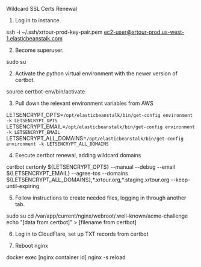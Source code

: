 Wildcard SSL Certs Renewal

1. Log in to instance.

ssh -i ~/.ssh/xrtour-prod-key-pair.pem ec2-user@xrtour-prod.us-west-1.elasticbeanstalk.com

2. Become superuser.

sudo su

2. Activate the python virtual environment with the newer version of certbot.

source certbot-env/bin/activate

3. Pull down the relevant environment variables from AWS

LETSENCRYPT_OPTS=`/opt/elasticbeanstalk/bin/get-config environment -k LETSENCRYPT_OPTS`
LETSENCRYPT_EMAIL=`/opt/elasticbeanstalk/bin/get-config environment -k LETSENCRYPT_EMAIL`
LETSENCRYPT_ALL_DOMAINS=`/opt/elasticbeanstalk/bin/get-config environment -k LETSENCRYPT_ALL_DOMAINS`

4. Execute certbot renewal, adding wildcard domains

certbot certonly ${LETSENCRYPT_OPTS} --manual --debug --email ${LETSENCRYPT_EMAIL} --agree-tos --domains ${LETSENCRYPT_ALL_DOMAINS},\*.xrtour.org,\*.staging.xrtour.org --keep-until-expiring

5. Follow instructions to create needed files, logging in through another tab.

sudo su
cd /var/app/current/nginx/webroot/.well-known/acme-challenge
echo "[data from certbot]" > [filename from certbot]

6. Log in to CloudFlare, set up TXT records from certbot

7. Reboot nginx

docker exec [nginx container id] nginx -s reload
